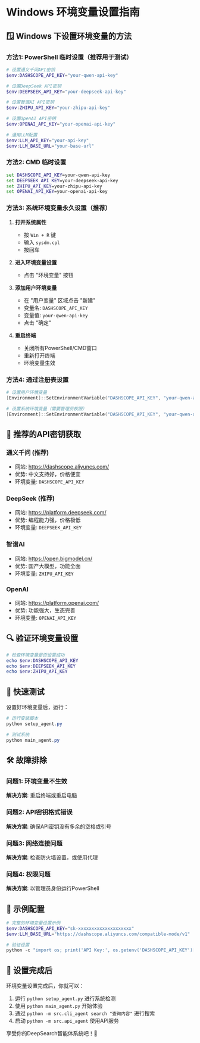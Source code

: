 # Windows 环境变量设置指南

## 🪟 Windows 下设置环境变量的方法

### 方法1: PowerShell 临时设置（推荐用于测试）

```powershell
# 设置通义千问API密钥
$env:DASHSCOPE_API_KEY="your-qwen-api-key"

# 设置DeepSeek API密钥
$env:DEEPSEEK_API_KEY="your-deepseek-api-key"

# 设置智谱AI API密钥
$env:ZHIPU_API_KEY="your-zhipu-api-key"

# 设置OpenAI API密钥
$env:OPENAI_API_KEY="your-openai-api-key"

# 通用LLM配置
$env:LLM_API_KEY="your-api-key"
$env:LLM_BASE_URL="your-base-url"
```

### 方法2: CMD 临时设置

```cmd
set DASHSCOPE_API_KEY=your-qwen-api-key
set DEEPSEEK_API_KEY=your-deepseek-api-key
set ZHIPU_API_KEY=your-zhipu-api-key
set OPENAI_API_KEY=your-openai-api-key
```

### 方法3: 系统环境变量永久设置（推荐）

1. **打开系统属性**
   - 按 `Win + R` 键
   - 输入 `sysdm.cpl`
   - 按回车

2. **进入环境变量设置**
   - 点击 "环境变量" 按钮

3. **添加用户环境变量**
   - 在 "用户变量" 区域点击 "新建"
   - 变量名: `DASHSCOPE_API_KEY`
   - 变量值: `your-qwen-api-key`
   - 点击 "确定"

4. **重启终端**
   - 关闭所有PowerShell/CMD窗口
   - 重新打开终端
   - 环境变量生效

### 方法4: 通过注册表设置

```powershell
# 设置用户环境变量
[Environment]::SetEnvironmentVariable("DASHSCOPE_API_KEY", "your-qwen-api-key", "User")

# 设置系统环境变量（需要管理员权限）
[Environment]::SetEnvironmentVariable("DASHSCOPE_API_KEY", "your-qwen-api-key", "Machine")
```

## 🎯 推荐的API密钥获取

### 通义千问 (推荐)
- 网站: https://dashscope.aliyuncs.com/
- 优势: 中文支持好，价格便宜
- 环境变量: `DASHSCOPE_API_KEY`

### DeepSeek (推荐)
- 网站: https://platform.deepseek.com/
- 优势: 编程能力强，价格极低
- 环境变量: `DEEPSEEK_API_KEY`

### 智谱AI
- 网站: https://open.bigmodel.cn/
- 优势: 国产大模型，功能全面
- 环境变量: `ZHIPU_API_KEY`

### OpenAI
- 网站: https://platform.openai.com/
- 优势: 功能强大，生态完善
- 环境变量: `OPENAI_API_KEY`

## 🔍 验证环境变量设置

```powershell
# 检查环境变量是否设置成功
echo $env:DASHSCOPE_API_KEY
echo $env:DEEPSEEK_API_KEY
echo $env:ZHIPU_API_KEY
```

## 🚀 快速测试

设置好环境变量后，运行：

```powershell
# 运行安装脚本
python setup_agent.py

# 测试系统
python main_agent.py
```

## 🛠️ 故障排除

### 问题1: 环境变量不生效
**解决方案**: 重启终端或重启电脑

### 问题2: API密钥格式错误
**解决方案**: 确保API密钥没有多余的空格或引号

### 问题3: 网络连接问题
**解决方案**: 检查防火墙设置，或使用代理

### 问题4: 权限问题
**解决方案**: 以管理员身份运行PowerShell

## 📝 示例配置

```powershell
# 完整的环境变量设置示例
$env:DASHSCOPE_API_KEY="sk-xxxxxxxxxxxxxxxxxxxx"
$env:LLM_BASE_URL="https://dashscope.aliyuncs.com/compatible-mode/v1"

# 验证设置
python -c "import os; print('API Key:', os.getenv('DASHSCOPE_API_KEY')[:10] + '...' if os.getenv('DASHSCOPE_API_KEY') else 'Not set')"
```

## 🎉 设置完成后

环境变量设置完成后，你就可以：

1. 运行 `python setup_agent.py` 进行系统检测
2. 使用 `python main_agent.py` 开始体验
3. 通过 `python -m src.cli_agent search "查询内容"` 进行搜索
4. 启动 `python -m src.api_agent` 使用API服务

享受你的DeepSearch智能体系统吧！🎊